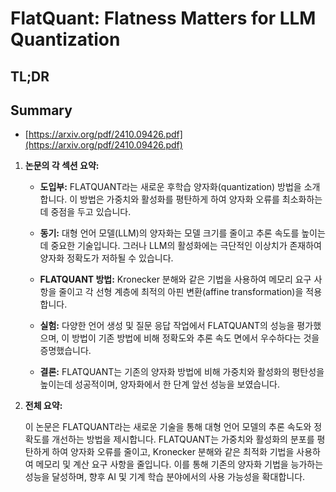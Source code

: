# FlatQuant: Flatness Matters for LLM Quantization
## TL;DR
## Summary
- [https://arxiv.org/pdf/2410.09426.pdf](https://arxiv.org/pdf/2410.09426.pdf)

1. **논문의 각 섹션 요약:**

   - **도입부:** FLATQUANT라는 새로운 후학습 양자화(quantization) 방법을 소개합니다. 이 방법은 가중치와 활성화를 평탄하게 하여 양자화 오류를 최소화하는데 중점을 두고 있습니다.

   - **동기:** 대형 언어 모델(LLM)의 양자화는 모델 크기를 줄이고 추론 속도를 높이는 데 중요한 기술입니다. 그러나 LLM의 활성화에는 극단적인 이상치가 존재하여 양자화 정확도가 저하될 수 있습니다.

   - **FLATQUANT 방법:** Kronecker 분해와 같은 기법을 사용하여 메모리 요구 사항을 줄이고 각 선형 계층에 최적의 아핀 변환(affine transformation)을 적용합니다.

   - **실험:** 다양한 언어 생성 및 질문 응답 작업에서 FLATQUANT의 성능을 평가했으며, 이 방법이 기존 방법에 비해 정확도와 추론 속도 면에서 우수하다는 것을 증명했습니다.

   - **결론:** FLATQUANT는 기존의 양자화 방법에 비해 가중치와 활성화의 평탄성을 높이는데 성공적이며, 양자화에서 한 단계 앞선 성능을 보였습니다.

2. **전체 요약:**

   이 논문은 FLATQUANT라는 새로운 기술을 통해 대형 언어 모델의 추론 속도와 정확도를 개선하는 방법을 제시합니다. FLATQUANT는 가중치와 활성화의 분포를 평탄하게 하여 양자화 오류를 줄이고, Kronecker 분해와 같은 최적화 기법을 사용하여 메모리 및 계산 요구 사항을 줄입니다. 이를 통해 기존의 양자화 기법을 능가하는 성능을 달성하며, 향후 AI 및 기계 학습 분야에서의 사용 가능성을 확대합니다.